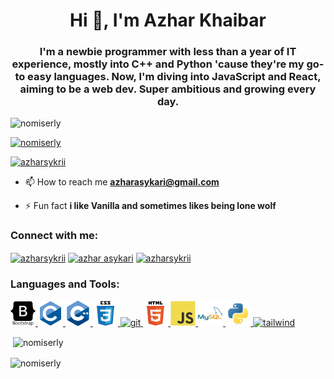 <h1 align="center">Hi 👋, I'm Azhar Khaibar</h1>
<h3 align="center">I'm a newbie programmer with less than a year of IT experience, mostly into C++ and Python 'cause they're my go-to easy languages. Now, I'm diving into JavaScript and React, aiming to be a web dev. Super ambitious and growing every day.</h3>

<p align="left"> <img src="https://komarev.com/ghpvc/?username=nomiserly&label=Profile%20views&color=0e75b6&style=flat" alt="nomiserly" /> </p>

<p align="left"> <a href="https://github.com/ryo-ma/github-profile-trophy"><img src="https://github-profile-trophy.vercel.app/?username=nomiserly" alt="nomiserly" /></a> </p>

<p align="left"> <a href="https://twitter.com/azharsykrii" target="blank"><img src="https://img.shields.io/twitter/follow/azharsykrii?logo=twitter&style=for-the-badge" alt="azharsykrii" /></a> </p>

- 📫 How to reach me **azharasykari@gmail.com**

- ⚡ Fun fact **i like Vanilla and sometimes likes being lone wolf**

<h3 align="left">Connect with me:</h3>
<p align="left">
<a href="https://twitter.com/azharsykrii" target="blank"><img align="center" src="https://raw.githubusercontent.com/rahuldkjain/github-profile-readme-generator/master/src/images/icons/Social/twitter.svg" alt="azharsykrii" height="30" width="40" /></a>
<a href="https://linkedin.com/in/azhar asykari" target="blank"><img align="center" src="https://raw.githubusercontent.com/rahuldkjain/github-profile-readme-generator/master/src/images/icons/Social/linked-in-alt.svg" alt="azhar asykari" height="30" width="40" /></a>
<a href="https://instagram.com/azharsykrii" target="blank"><img align="center" src="https://raw.githubusercontent.com/rahuldkjain/github-profile-readme-generator/master/src/images/icons/Social/instagram.svg" alt="azharsykrii" height="30" width="40" /></a>
</p>

<h3 align="left">Languages and Tools:</h3>
<p align="left"> <a href="https://getbootstrap.com" target="_blank" rel="noreferrer"> <img src="https://raw.githubusercontent.com/devicons/devicon/master/icons/bootstrap/bootstrap-plain-wordmark.svg" alt="bootstrap" width="40" height="40"/> </a> <a href="https://www.cprogramming.com/" target="_blank" rel="noreferrer"> <img src="https://raw.githubusercontent.com/devicons/devicon/master/icons/c/c-original.svg" alt="c" width="40" height="40"/> </a> <a href="https://www.w3schools.com/cpp/" target="_blank" rel="noreferrer"> <img src="https://raw.githubusercontent.com/devicons/devicon/master/icons/cplusplus/cplusplus-original.svg" alt="cplusplus" width="40" height="40"/> </a> <a href="https://www.w3schools.com/css/" target="_blank" rel="noreferrer"> <img src="https://raw.githubusercontent.com/devicons/devicon/master/icons/css3/css3-original-wordmark.svg" alt="css3" width="40" height="40"/> </a> <a href="https://git-scm.com/" target="_blank" rel="noreferrer"> <img src="https://www.vectorlogo.zone/logos/git-scm/git-scm-icon.svg" alt="git" width="40" height="40"/> </a> <a href="https://www.w3.org/html/" target="_blank" rel="noreferrer"> <img src="https://raw.githubusercontent.com/devicons/devicon/master/icons/html5/html5-original-wordmark.svg" alt="html5" width="40" height="40"/> </a> <a href="https://developer.mozilla.org/en-US/docs/Web/JavaScript" target="_blank" rel="noreferrer"> <img src="https://raw.githubusercontent.com/devicons/devicon/master/icons/javascript/javascript-original.svg" alt="javascript" width="40" height="40"/> </a> <a href="https://www.mysql.com/" target="_blank" rel="noreferrer"> <img src="https://raw.githubusercontent.com/devicons/devicon/master/icons/mysql/mysql-original-wordmark.svg" alt="mysql" width="40" height="40"/> </a> <a href="https://www.python.org" target="_blank" rel="noreferrer"> <img src="https://raw.githubusercontent.com/devicons/devicon/master/icons/python/python-original.svg" alt="python" width="40" height="40"/> </a> <a href="https://tailwindcss.com/" target="_blank" rel="noreferrer"> <img src="https://www.vectorlogo.zone/logos/tailwindcss/tailwindcss-icon.svg" alt="tailwind" width="40" height="40"/> </a> </p>

<p>&nbsp;<img align="center" src="https://github-readme-stats.vercel.app/api?username=nomiserly&show_icons=true&locale=en" alt="nomiserly" /></p>

<p><img align="center" src="https://github-readme-streak-stats.herokuapp.com/?user=nomiserly&" alt="nomiserly" /></p>
